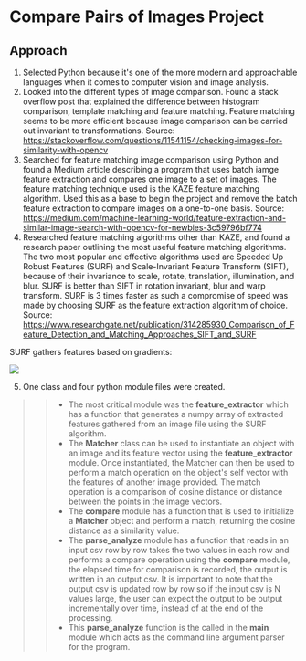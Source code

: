 # Compare Pairs of Images Project

## Approach

1) Selected Python because it's one of the more modern and approachable languages when it comes to computer vision and image analysis.
2) Looked into the different types of image comparison. Found a stack overflow post that explained the difference between histogram comparison, template matching and feature matching. Feature matching seems to be more efficient because image comparison can be carried out invariant to transformations. Source: https://stackoverflow.com/questions/11541154/checking-images-for-similarity-with-opencv 
3) Searched for feature matching image comparison using Python and found a Medium article describing a program that uses batch iamge feature extraction and compares one image to a set of images. The feature matching technique used is the KAZE feature matching algorithm. Used this as a base to begin the project and remove the batch feature extraction to compare images on a one-to-one basis. Source: https://medium.com/machine-learning-world/feature-extraction-and-similar-image-search-with-opencv-for-newbies-3c59796bf774
4) Researched feature matching algorithms other than KAZE, and found a research paper outlining the most useful feature matching algorithms. The two most popular and effective algorithms used are Speeded Up Robust Features (SURF) and Scale-Invariant Feature Transform (SIFT), because of their invariance to scale, rotate, translation, illumination, and blur. SURF is better than SIFT in rotation invariant, blur and warp transform. SURF is 3 times faster as such a compromise of speed was made by choosing SURF as the feature extraction algorithm of choice. Source:  https://www.researchgate.net/publication/314285930_Comparison_of_Feature_Detection_and_Matching_Approaches_SIFT_and_SURF

SURF gathers features based on gradients:

![](images/feature_extraction.png)

5) One class and four python module files were created. 
>>  * The most critical module was the **feature_extractor** which has a function that generates a numpy array of extracted features gathered from an image file using the SURF algorithm. 
>>  * The **Matcher** class can be used to instantiate an object with an image and its feature vector using the **feature_extractor** module. Once instantiated, the Matcher can then be used to perform a match operation on the object's self vector with the features of another image provided. The match operation is a comparison of cosine distance or distance between the points in the image vectors.
>>  * The **compare** module has a function that is used to initialize a **Matcher** object and perform a match, returning the cosine distance as a similarity value. 
>>  * The **parse_analyze** module has a function that reads in an input csv row by row takes the two values in each row and performs a compare operation using the **compare** module, the elapsed time for comparison is recorded, the output is written in an output csv. It is important to note that the output csv is updated row by row so if the input csv is N values large, the user can expect the output to be output incrementally over time, instead of at the end of the processing. 
>>  * This **parse_analyze** function is the called in the **main** module which acts as the command line argument parser for the program.  



